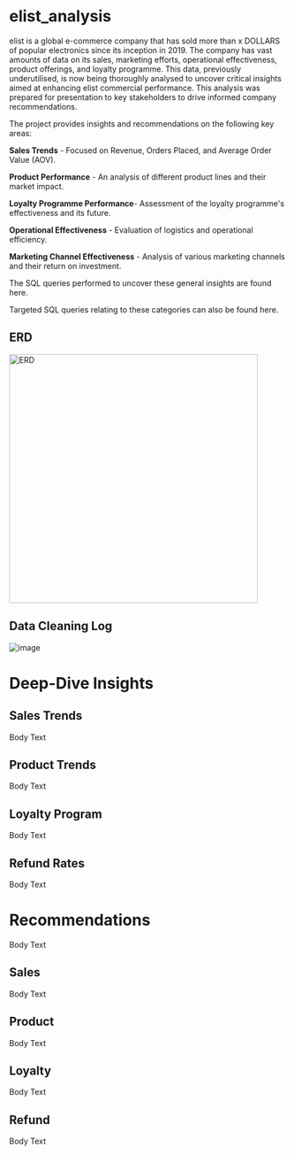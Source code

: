# elist_analysis
elist is a global e-commerce company that has sold more than x DOLLARS of popular electronics since its inception in 2019. The company has vast amounts of data on its sales, marketing efforts, operational effectiveness, product offerings, and loyalty programme. This data, previously underutilised, is now being thoroughly analysed to uncover critical insights aimed at enhancing elist commercial performance. This analysis was prepared for presentation to key stakeholders to drive informed company recommendations.

The project provides insights and recommendations on the following key areas:

**Sales Trends** - Focused on Revenue, Orders Placed, and Average Order Value (AOV).

**Product Performance** - An analysis of different product lines and their market impact.

**Loyalty Programme Performance**- Assessment of the loyalty programme's effectiveness and its future.

**Operational Effectiveness** - Evaluation of logistics and operational efficiency.

**Marketing Channel Effectiveness** - Analysis of various marketing channels and their return on investment.

The SQL queries performed to uncover these general insights are found here.

Targeted SQL queries relating to these categories can also be found here.

## ERD
<img width="450" alt="ERD" src="https://github.com/user-attachments/assets/5add595f-9347-4568-9dd6-7f7e6e8297c3">

## Data Cleaning Log

![image](https://github.com/user-attachments/assets/088d8c77-f01f-4890-b2ff-21ddb7934ecf)

# Deep-Dive Insights

## Sales Trends 
Body Text 

## Product Trends
Body Text 

## Loyalty Program
Body Text 

## Refund Rates
Body Text 

# Recommendations
Body Text

## Sales 
Body Text

## Product 
Body Text

## Loyalty 
Body Text

## Refund 
Body Text
